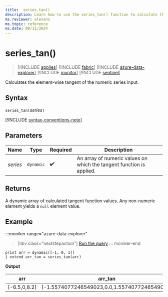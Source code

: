 ```yaml
---
title:  series_tan()
description: Learn how to use the series_tan() function to calculate the element-wise tangent of the numeric series input.
ms.reviewer: alexans
ms.topic: reference
ms.date: 08/11/2024
---
```

# series_tan()

> [!INCLUDE [applies](../includes/applies-to-version/applies.md)] [!INCLUDE [fabric](../includes/applies-to-version/fabric.md)] [!INCLUDE [azure-data-explorer](../includes/applies-to-version/azure-data-explorer.md)] [!INCLUDE [monitor](../includes/applies-to-version/monitor.md)] [!INCLUDE [sentinel](../includes/applies-to-version/sentinel.md)]

Calculates the element-wise tangent of the numeric series input.

## Syntax

`series_tan(`*series*`)`

[!INCLUDE [syntax-conventions-note](../includes/syntax-conventions-note.md)]

## Parameters

| Name | Type | Required | Description |
|--|--|--|--|
| *series* | `dynamic` |  :heavy_check_mark: | An array of numeric values on which the tangent function is applied.|

## Returns

A dynamic array of calculated tangent function values. Any non-numeric element yields a `null` element value.

## Example

:::moniker range="azure-data-explorer"
> [!div class="nextstepaction"]
> <a href="https://dataexplorer.azure.com/clusters/help/databases/Samples?query=H4sIAAAAAAAAAysoyswrUUgsKlKwVUipzEvMzUzWiNY11FEw0FEwjNXkqlFIrShJzUsBKYkvScwDKitOLcpMLQZxNICCmgCTiCSoQgAAAA==" target="_blank">Run the query</a>
::: moniker-end

```kusto
print arr = dynamic([-1, 0, 1])
| extend arr_tan = series_tan(arr)
```

**Output**

|arr|arr_tan|
|---|---|
|[-6.5,0,8.2]|[-1.5574077246549023,0.0,1.5574077246549023]|
